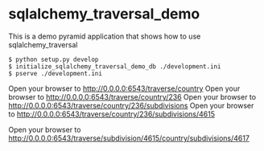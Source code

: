 sqlalchemy_traversal_demo
=========================

This is a demo pyramid application that shows how to use sqlalchemy_traversal


    $ python setup.py develop
    $ initialize_sqlalchemy_traversal_demo_db ./development.ini
    $ pserve ./development.ini


Open your browser to http://0.0.0.0:6543/traverse/country
Open your browser to http://0.0.0.0:6543/traverse/country/236
Open your browser to http://0.0.0.0:6543/traverse/country/236/subdivisions
Open your browser to http://0.0.0.0:6543/traverse/country/236/subdivisions/4615

Open your browser to http://0.0.0.0:6543/traverse/subdivision/4615/country/subdivisions/4617
